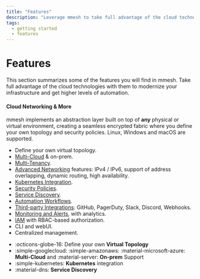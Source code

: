 ```yaml
---
title: "Features"
description: "Leverage mmesh to take full advantage of the cloud technologies, modernize your infrastructure and get higher levels of automation."
tags:
  - getting started
  - features
---
```


# Features

This section summarizes some of the features you will find in mmesh. Take full advantage of the cloud technologies with them to modernize your infrastructure and get higher levels of automation.

#### Cloud Networking & More

mmesh implements an abstraction layer built on top of **any** physical or virtual environment, creating a seamless encrypted fabric where you define your own topology and security policies. Linux, Windows and macOS are supported.

- Define your own virtual topology.
- [Multi-Cloud](concepts.md#multicloud/) & on-prem.
- [Multi-Tenancy](topology.md).
- [Advanced Networking]() features: IPv4 / IPv6, support of address overlapping, dynamic routing, high availability.
- [Kubernetes Integration](../kubernetes/index.md).
- [Security Policies](network-security.md).
- [Service Discovery](service-discovery.md).
- [Automation Workflows](automation.md).
- [Third-party Integrations](adm-account.md#integrations): GitHub, PagerDuty, Slack, Discord, Webhooks.
- [Monitoring and Alerts](monitoring.md), with analytics.
- [IAM](../iam/index.md) with RBAC-based authorization.
- CLI and webUI.
- Centralized management.


<div class="grid cards" markdown>

- :octicons-globe-16: Define your own __Virtual Topology__
- :simple-googlecloud: :simple-amazonaws: :material-microsoft-azure: __Multi-Cloud__ and :material-server: __On-prem__  Support
- :simple-kubernetes: __Kubernetes__ integration
- :material-dns: __Service Discovery__

</div>